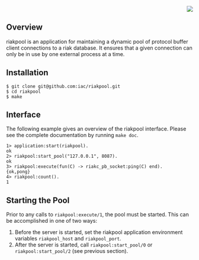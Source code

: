 <p align="right">
    <img src="http://www.basho.com/images/riaklogo.png">
</p>

Overview
--------
riakpool is an application for maintaining a dynamic pool of protocol buffer
client connections to a riak database. It ensures that a given connection can
only be in use by one external process at a time.

Installation
------------
    $ git clone git@github.com:iac/riakpool.git
    $ cd riakpool
    $ make

Interface
---------
The following example gives an overview of the riakpool interface. Please see
the complete documentation by running `make doc`.

    1> application:start(riakpool).
    ok
    2> riakpool:start_pool("127.0.0.1", 8087).
    ok
    3> riakpool:execute(fun(C) -> riakc_pb_socket:ping(C) end).
    {ok,pong}
    4> riakpool:count().
    1

Starting the Pool
-----------------
Prior to any calls to `riakpool:execute/1`, the pool must be started. This can
be accomplished in one of two ways:

1. Before the server is started, set the riakpool application environment
   variables `riakpool_host` and `riakpool_port`.
2. After the server is started, call `riakpool:start_pool/0` or
   `riakpool:start_pool/2` (see previous section).
